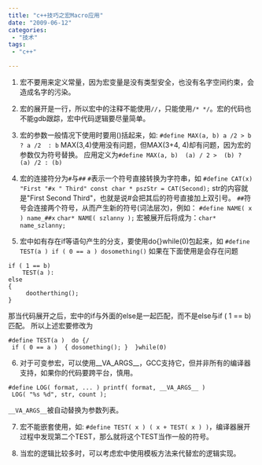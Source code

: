 ```yaml
---
title: "c++技巧之宏Macro应用"
date: "2009-06-12"
categories:
 - "技术"
tags:
 - "c++"

---
```


1. 宏不要用来定义常量，因为宏变量是没有类型安全，也没有名字空间约束，会造成名字的污染。

2. 宏的展开是一行，所以宏中的注释不能使用`//`，只能使用`/* */`。宏的代码也不能gdb跟踪，宏中代码逻辑要尽量简单。

3. 宏的参数一般情况下使用时要用()括起来，如:
`#define MAX(a, b) a /2 > b ? a /2  : b`
MAX(3,4)使用没有问题，但MAX(3+4, 4)却有问题，因为宏的参数仅为符号替换。
应用定义为`#define MAX(a, b)  (a) / 2 >  (b) ?  (a) /2 : (b)`
<!--more-->

4. 宏的连接符分为`#`与`##`
`#`表示一个符号直接转换为字符串，如
`#define CAT(x) "First "#x " Third"
const char * pszStr = CAT(Second);` str的内容就是"First Second Third"，也就是说#会把其后的符号直接加上双引号。
`##`符号会连接两个符号，从而产生新的符号(词法层次)，例如：
`#define NAME( x ) name_##x`
`char* NAME( szlanny );` 宏被展开后将成为：`char* name_szlanny;`

5. 宏中如有存在if等语句产生的分支，要使用do{}while(0)包起来，如
`#define TEST(a ) if ( 0 == a ) dosomething()`
如果在下面使用是会存在问题
```
if ( 1 == b)
    TEST(a ):
else
{
     dootherthing();
}
```
那当代码展开之后，宏中的if与外面的else是一起匹配，而不是else与if ( 1 == b)匹配。
所以上述宏要修改为
```
#define TEST(a )  do {/
 if ( 0 == a )  { dosomething(); }  }while(0)
```

6. 对于可变参宏，可以使用__VA_ARGS__，GCC支持它，但并非所有的编译器支持，如果你的代码要跨平台，慎用。
```
#define LOG( format, ... ) printf( format, __VA_ARGS__ )
 LOG( "%s %d", str, count );
```
`__VA_ARGS__`被自动替换为参数列表。

7. 宏不能嵌套使用，如:
`#define TEST( x ) ( x + TEST( x ) )`，编译器展开过程中发现第二个TEST，那么就将这个TEST当作一般的符号。

8. 当宏的逻辑比较多时，可以考虑宏中使用模板方法来代替宏的逻辑实现。
